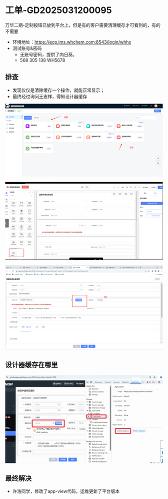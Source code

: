 # 工单-GD2025031200095

万华二期-定制按钮已放到平台上，但是有的客户需要清理缓存才可看到的，有的不需要

* 环境地址：https://ecp.ims.whchem.com:8543/login/whhx
* 测试账号&密码
    * 无账号密码，提供了向日葵。
    * 568 305 138 WH5678



## 排查

* 发现仅仅是清除缓存一个操作，就能正常显示；
* 最终经过询问王志祥，得知设计器缓存

![](images/001.png)

![](images/002.png)

![](images/003.png)



## 设计器缓存在哪里

![](images/004.png)



## 最终解决

* 许浩同学，修改了app-view代码，运维更新了平台版本